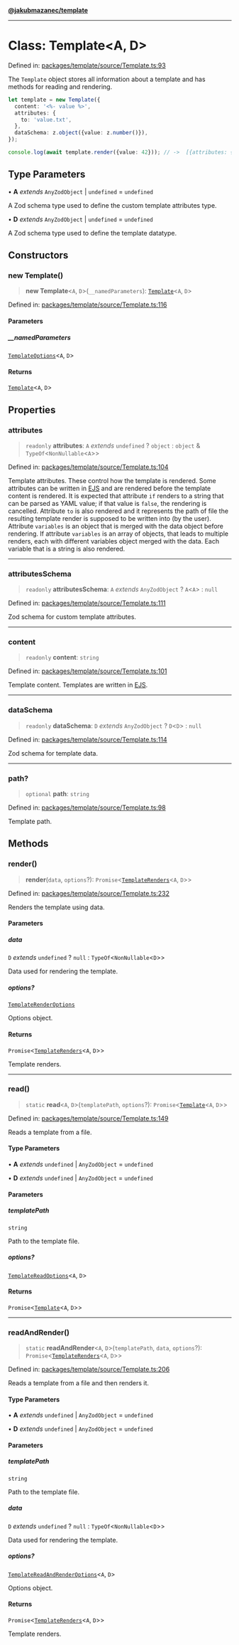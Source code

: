 [**@jakubmazanec/template**](../README.md)

---

# Class: Template\<A, D\>

Defined in:
[packages/template/source/Template.ts:93](https://github.com/jakubmazanec/tools/blob/797379ce98752dc838b82c8398e04d90c58ce9e7/packages/template/source/Template.ts#L93)

The `Template` object stores all information about a template and has methods for reading and
rendering.

```TypeScript
let template = new Template({
  content: '<%- value %>',
  attributes: {
    to: 'value.txt',
  },
  dataSchema: z.object({value: z.number()}),
});

console.log(await template.render({value: 42})); // ->  [{attributes: {to: 'value.txt'}, data: {value: 42}, content: '42'}]
```

## Type Parameters

• **A** _extends_ `AnyZodObject` \| `undefined` = `undefined`

A Zod schema type used to define the custom template attributes type.

• **D** _extends_ `AnyZodObject` \| `undefined` = `undefined`

A Zod schema type used to define the template datatype.

## Constructors

### new Template()

> **new Template**\<`A`, `D`\>(`__namedParameters`): [`Template`](Template.md)\<`A`, `D`\>

Defined in:
[packages/template/source/Template.ts:116](https://github.com/jakubmazanec/tools/blob/797379ce98752dc838b82c8398e04d90c58ce9e7/packages/template/source/Template.ts#L116)

#### Parameters

##### \_\_namedParameters

[`TemplateOptions`](../type-aliases/TemplateOptions.md)\<`A`, `D`\>

#### Returns

[`Template`](Template.md)\<`A`, `D`\>

## Properties

### attributes

> `readonly` **attributes**: `A` _extends_ `undefined` ? `object` : `object` &
> `TypeOf`\<`NonNullable`\<`A`\>\>

Defined in:
[packages/template/source/Template.ts:104](https://github.com/jakubmazanec/tools/blob/797379ce98752dc838b82c8398e04d90c58ce9e7/packages/template/source/Template.ts#L104)

Template attributes. These control how the template is rendered. Some attributes can be written in
[EJS](https://ejs.co/) and are rendered before the template content is rendered. It is expected that
attribute `if` renders to a string that can be parsed as YAML value; if that value is `false`, the
rendering is cancelled. Attribute `to` is also rendered and it represents the path of file the
resulting template render is supposed to be written into (by the user). Attribute `variables` is an
object that is merged with the data object before rendering. If attribute `variables` is an array of
objects, that leads to multiple renders, each with different variables object merged with the data.
Each variable that is a string is also rendered.

---

### attributesSchema

> `readonly` **attributesSchema**: `A` _extends_ `AnyZodObject` ? `A`\<`A`\> : `null`

Defined in:
[packages/template/source/Template.ts:111](https://github.com/jakubmazanec/tools/blob/797379ce98752dc838b82c8398e04d90c58ce9e7/packages/template/source/Template.ts#L111)

Zod schema for custom template attributes.

---

### content

> `readonly` **content**: `string`

Defined in:
[packages/template/source/Template.ts:101](https://github.com/jakubmazanec/tools/blob/797379ce98752dc838b82c8398e04d90c58ce9e7/packages/template/source/Template.ts#L101)

Template content. Templates are written in [EJS](https://ejs.co/).

---

### dataSchema

> `readonly` **dataSchema**: `D` _extends_ `AnyZodObject` ? `D`\<`D`\> : `null`

Defined in:
[packages/template/source/Template.ts:114](https://github.com/jakubmazanec/tools/blob/797379ce98752dc838b82c8398e04d90c58ce9e7/packages/template/source/Template.ts#L114)

Zod schema for template data.

---

### path?

> `optional` **path**: `string`

Defined in:
[packages/template/source/Template.ts:98](https://github.com/jakubmazanec/tools/blob/797379ce98752dc838b82c8398e04d90c58ce9e7/packages/template/source/Template.ts#L98)

Template path.

## Methods

### render()

> **render**(`data`, `options`?):
> `Promise`\<[`TemplateRenders`](../type-aliases/TemplateRenders.md)\<`A`, `D`\>\>

Defined in:
[packages/template/source/Template.ts:232](https://github.com/jakubmazanec/tools/blob/797379ce98752dc838b82c8398e04d90c58ce9e7/packages/template/source/Template.ts#L232)

Renders the template using data.

#### Parameters

##### data

`D` _extends_ `undefined` ? `null` : `TypeOf`\<`NonNullable`\<`D`\>\>

Data used for rendering the template.

##### options?

[`TemplateRenderOptions`](../type-aliases/TemplateRenderOptions.md)

Options object.

#### Returns

`Promise`\<[`TemplateRenders`](../type-aliases/TemplateRenders.md)\<`A`, `D`\>\>

Template renders.

---

### read()

> `static` **read**\<`A`, `D`\>(`templatePath`, `options`?):
> `Promise`\<[`Template`](Template.md)\<`A`, `D`\>\>

Defined in:
[packages/template/source/Template.ts:149](https://github.com/jakubmazanec/tools/blob/797379ce98752dc838b82c8398e04d90c58ce9e7/packages/template/source/Template.ts#L149)

Reads a template from a file.

#### Type Parameters

• **A** _extends_ `undefined` \| `AnyZodObject` = `undefined`

• **D** _extends_ `undefined` \| `AnyZodObject` = `undefined`

#### Parameters

##### templatePath

`string`

Path to the template file.

##### options?

[`TemplateReadOptions`](../type-aliases/TemplateReadOptions.md)\<`A`, `D`\>

#### Returns

`Promise`\<[`Template`](Template.md)\<`A`, `D`\>\>

---

### readAndRender()

> `static` **readAndRender**\<`A`, `D`\>(`templatePath`, `data`, `options`?):
> `Promise`\<[`TemplateRenders`](../type-aliases/TemplateRenders.md)\<`A`, `D`\>\>

Defined in:
[packages/template/source/Template.ts:206](https://github.com/jakubmazanec/tools/blob/797379ce98752dc838b82c8398e04d90c58ce9e7/packages/template/source/Template.ts#L206)

Reads a template from a file and then renders it.

#### Type Parameters

• **A** _extends_ `undefined` \| `AnyZodObject` = `undefined`

• **D** _extends_ `undefined` \| `AnyZodObject` = `undefined`

#### Parameters

##### templatePath

`string`

Path to the template file.

##### data

`D` _extends_ `undefined` ? `null` : `TypeOf`\<`NonNullable`\<`D`\>\>

Data used for rendering the template.

##### options?

[`TemplateReadAndRenderOptions`](../type-aliases/TemplateReadAndRenderOptions.md)\<`A`, `D`\>

Options object.

#### Returns

`Promise`\<[`TemplateRenders`](../type-aliases/TemplateRenders.md)\<`A`, `D`\>\>

Template renders.
